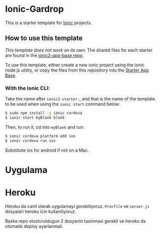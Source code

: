 # Ionic-Gardrop

This is a starter template for [Ionic](http://ionicframework.com/docs/) projects.

## How to use this template

*This template does not work on its own*. The shared files for each starter are found in the [ionic2-app-base repo](https://github.com/ionic-team/ionic2-app-base).

To use this template, either create a new ionic project using the ionic node.js utility, or copy the files from this repository into the [Starter App Base](https://github.com/ionic-team/ionic2-app-base).

### With the Ionic CLI:

Take the name after `ionic2-starter-`, and that is the name of the template to be used when using the `ionic start` command below:

```bash
$ sudo npm install -g ionic cordova
$ ionic start myBlank blank
```

Then, to run it, cd into `myBlank` and run:

```bash
$ ionic cordova platform add ios
$ ionic cordova run ios
```

Substitute ios for android if not on a Mac.

# Uygulama 

# Heroku
  Heroku da canli olarak uygulamayi gorebiliyoruz.
  `Procfile` ve `server.js` dosyalari heroku icin kullaniliyoruz.
  
  Baska repo olusturuldugun 2 dosyanin tasinmasi gerekli ve heroku da otomatik deploy ayarlanmali.
